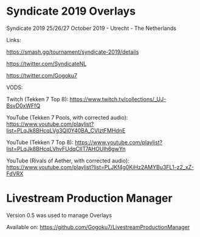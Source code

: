 # Syndicate 2019 Overlays

Syndicate 2019 25/26/27 October 2019 - Utrecht - The Netherlands

Links: 

https://smash.gg/tournament/syndicate-2019/details

https://twitter.com/SyndicateNL

https://twitter.com/Gogoku7

VODS:

Twitch (Tekken 7 Top 8): https://www.twitch.tv/collections/_UJ-BsvD0xWFfQ

YouTube (Tekken 7 Pools, with corrected audio): https://www.youtube.com/playlist?list=PLqJk8BHcqLVg3QI0Y40BA_CVlztFMHdnE

YouTube (Tekken 7 Top 8): https://www.youtube.com/playlist?list=PLqJk8BHcqLVhvFUdqCIIT7AHOUIh6gwYn

YouTube (Rivals of Aether, with corrected audio): https://www.youtube.com/playlist?list=PLJKf4g0KiHz2AMYBu3FL1-z2_xZ-FdVRX

# Livestream Production Manager
Version 0.5 was used to manage Overlays

Available on: https://github.com/Gogoku7/LivestreamProductionManager
